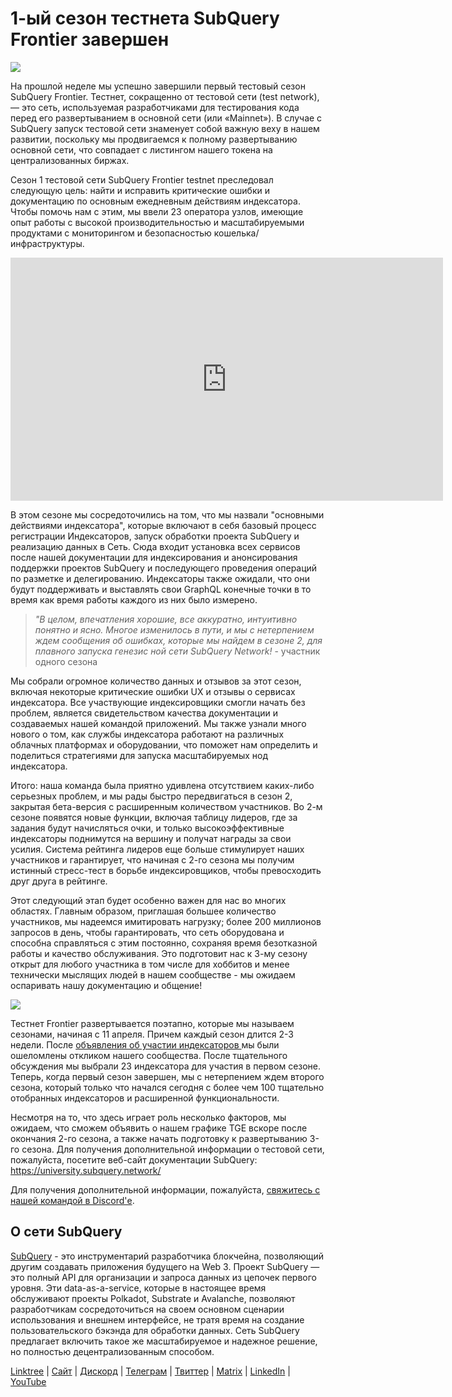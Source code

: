 # 1-ый сезон тестнета SubQuery Frontier завершен

![](https://miro.medium.com/max/700/0*b3TqTiJWGrNSs28F)

На прошлой неделе мы успешно завершили первый тестовый сезон SubQuery Frontier. Тестнет, сокращенно от тестовой сети (test network), — это сеть, используемая разработчиками для тестирования кода перед его развертыванием в основной сети (или «Mainnet»).      В случае с SubQuery запуск тестовой сети знаменует собой важную веху в нашем развитии, поскольку мы продвигаемся к полному развертыванию основной сети, что совпадает с листингом нашего токена на централизованных биржах.

Сезон 1 тестовой сети SubQuery Frontier testnet преследовал следующую цель: найти и исправить критические ошибки и документацию по основным ежедневным действиям индексатора.  Чтобы помочь нам с этим, мы ввели 23 оператора узлов, имеющие опыт работы с высокой производительностью и масштабируемыми продуктами с мониторингом и безопасностью кошелька/инфраструктуры.

<iframe width="692" height="389" src="https://www.youtube.com/embed/hZ1Mn-jOuHQ" title="YouTube проигрыватель" frameborder="0" allow="accelerometer; autoplay; clipboard-write; encrypted-media; gyroscope; picture-in-picture" allowfullscreen></iframe>

В этом сезоне мы сосредоточились на том, что мы назвали "основными действиями индексатора", которые включают в себя базовый процесс регистрации Индексаторов, запуск обработки проекта SubQuery и реализацию данных в Сеть. Сюда входит установка всех сервисов после нашей документации для индексирования и анонсирования поддержки проектов SubQuery и последующего проведения операций по разметке и делегированию. Индексаторы также ожидали, что они будут поддерживать и выставлять свои GraphQL конечные точки в то время как время работы каждого из них было измерено.

> _"В целом, впечатления хорошие, все аккуратно, интуитивно понятно и ясно. Многое изменилось в пути, и мы с нетерпением ждем сообщения об ошибках, которые мы найдем в сезоне 2, для плавного запуска генезис ной сети SubQuery Network!_ - участник одного сезона

Мы собрали огромное количество данных и отзывов за этот сезон, включая некоторые критические ошибки UX и отзывы о сервисах индексатора. Все участвующие индексировщики смогли начать без проблем, является свидетельством качества документации и создаваемых нашей командой приложений. Мы также узнали много нового о том, как службы индексатора работают на различных облачных платформах и оборудовании, что поможет нам определить и поделиться стратегиями для запуска масштабируемых нод индексатора.

Итого: наша команда была приятно удивлена отсутствием каких-либо серьезных проблем, и мы рады быстро передвигаться в сезон 2, закрытая бета-версия с расширенным количеством участников. Во 2-м сезоне появятся новые функции, включая таблицу лидеров, где за задания будут начисляться очки, и только высокоэффективные индексаторы поднимутся на вершину и получат награды за свои усилия. Система рейтинга лидеров еще больше стимулирует наших участников и гарантирует, что начиная с 2-го сезона мы получим истинный стресс-тест в борьбе индексировщиков, чтобы превосходить друг друга в рейтинге.

Этот следующий этап будет особенно важен для нас во многих областях. Главным образом, приглашая большее количество участников, мы надеемся имитировать нагрузку; более 200 миллионов запросов в день, чтобы гарантировать, что сеть оборудована и способна справляться с этим постоянно, сохраняя время безотказной работы и качество обслуживания. Это подготовит нас к 3-му сезону открыт для любого участника в том числе для хоббитов и менее технически мыслящих людей в нашем сообществе - мы ожидаем оспаривать нашу документацию и общение!

![](https://miro.medium.com/max/700/0*viJ1DgWiGoPdI2fS)

Тестнет Frontier развертывается поэтапно, которые мы называем сезонами, начиная с 11 апреля. Причем каждый сезон длится 2-3 недели. После [объявления об участии индексаторов ](./20211202-indexer-invitation)мы были ошеломлены откликом нашего сообщества. После тщательного обсуждения мы выбрали 23 индексатора для участия в первом сезоне. Теперь, когда первый сезон завершен, мы с нетерпением ждем второго сезона, который только что начался сегодня с более чем 100 тщательно отобранных индексаторов и расширенной функциональности.

Несмотря на то, что здесь играет роль несколько факторов, мы ожидаем, что сможем объявить о нашем графике TGE вскоре после окончания 2-го сезона, а также начать подготовку к развертыванию 3-го сезона.   Для получения дополнительной информации о тестовой сети, пожалуйста, посетите веб-сайт документации SubQuery: https://university.subquery.network/

Для получения дополнительной информации, пожалуйста, [свяжитесь с нашей командой в Discord'е](https://discord.com/invite/78zg8aBSMG).

## О сети SubQuery

[SubQuery](https://subquery.network/) - это инструментарий разработчика блокчейна, позволяющий другим создавать приложения будущего на Web 3. Проект SubQuery — это полный API для организации и запроса данных из цепочек первого уровня. Эти data-as-a-service, которые в настоящее время обслуживают проекты Polkadot, Substrate и Avalanche, позволяют разработчикам сосредоточиться на своем основном сценарии использования и внешнем интерфейсе, не тратя время на создание пользовательского бэкэнда для обработки данных. Сеть SubQuery предлагает включить такое же масштабируемое и надежное решение, но полностью децентрализованным способом.

[Linktree](https://linktr.ee/subquerynetwork) | [Сайт](https://subquery.network/) | [Дискорд](https://discord.com/invite/78zg8aBSMG) | [Телеграм](https://t.me/subquerynetwork) | [Твиттер](https://twitter.com/subquerynetwork) | [Matrix](https://matrix.to/#/#subquery:matrix.org) | [LinkedIn](https://www.linkedin.com/company/subquery) | [YouTube](https://www.youtube.com/channel/UCi1a6NUUjegcLHDFLr7CqLw)
